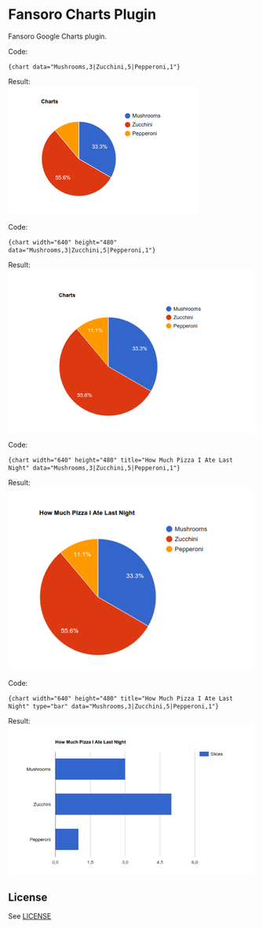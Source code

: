 # Fansoro Charts Plugin
Fansoro Google Charts plugin.

Code:  
```
{chart data="Mushrooms,3|Zucchini,5|Pepperoni,1"}
```

Result:  
![Charts](screenshot-1.png)

Code:  
```
{chart width="640" height="480" data="Mushrooms,3|Zucchini,5|Pepperoni,1"}
```

Result:  
![Charts](screenshot-2.png)

Code:  
```
{chart width="640" height="480" title="How Much Pizza I Ate Last Night" data="Mushrooms,3|Zucchini,5|Pepperoni,1"}
```

Result:  
![Charts](screenshot-3.png)

Code:  
```
{chart width="640" height="480" title="How Much Pizza I Ate Last Night" type="bar" data="Mushrooms,3|Zucchini,5|Pepperoni,1"}
```

Result:  
![Charts](screenshot-4.png)


## License
See [LICENSE](https://github.com/fansoro/fansoro-plugin-charts/blob/master/LICENSE)
